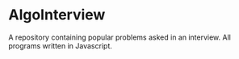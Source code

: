  # AlgoInterview
A repository containing popular problems asked in an interview. All programs written in Javascript.
